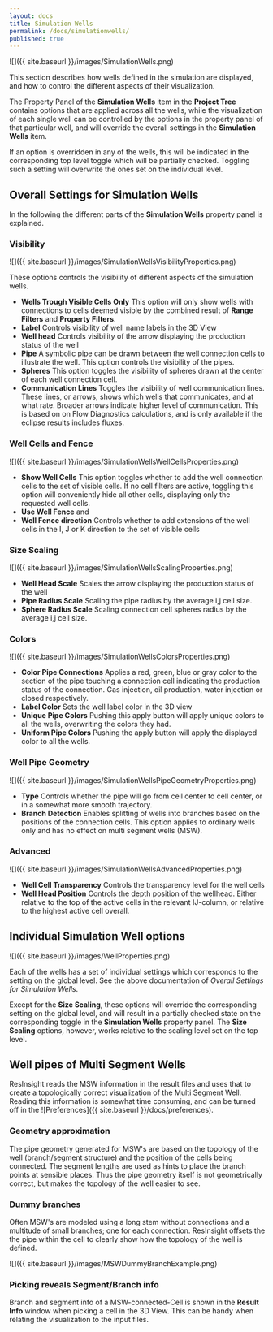 ```yaml
---
layout: docs
title: Simulation Wells
permalink: /docs/simulationwells/
published: true
---
```


![]({{ site.baseurl }}/images/SimulationWells.png)

This section describes how wells defined in the simulation are displayed, and how to control the different aspects of their visualization.
 
The Property Panel of the **Simulation Wells** item in the **Project Tree** contains options that are applied across all the wells, while the visualization of each single well can be controlled by the options in the property panel of that particular well, and will override the overall settings in the **Simulation Wells** item.

If an option is overridden in any of the wells, this will be indicated in the corresponding top level toggle which will be partially checked. Toggling such a setting will overwrite the ones set on the individual level. 

## Overall Settings for Simulation Wells

In the following the different parts of the **Simulation Wells** property panel is explained.

### Visibility

![]({{ site.baseurl }}/images/SimulationWellsVisibilityProperties.png)

These options controls the visibility of different aspects of the simulation wells.

- **Wells Trough Visible Cells Only** This option will only show wells with connections to cells deemed visible by the combined result of **Range Filters** and **Property Filters**.
- **Label** Controls visibility of well name labels in the 3D View
- **Well head** Controls visibility of the arrow displaying the production status of the well
- **Pipe** A symbolic pipe can be drawn between the well connection cells to illustrate the well. This option controls the visibility of the pipes.
- **Spheres** This option toggles the visibility of spheres drawn at the center of each well connection cell.
- **Communication Lines** Toggles the visibility of well communication lines. These lines, or arrows, shows which wells that communicates, and at what rate. Broader arrows indicate higher level of communication. This is based on on Flow Diagnostics calculations, and is only available if the eclipse results includes fluxes.  

### Well Cells and Fence

![]({{ site.baseurl }}/images/SimulationWellsWellCellsProperties.png)

- **Show Well Cells** This option toggles whether to add the well connection cells to the set of visible cells. If no cell filters are active, toggling this option will conveniently hide all other cells, displaying only the requested well cells.   
-  **Use Well Fence** and 
-  **Well Fence direction** Controls whether to add extensions of the well cells in the I, J or K direction to the set of visible cells

  
### Size Scaling

![]({{ site.baseurl }}/images/SimulationWellsScalingProperties.png)

- **Well Head Scale** Scales the arrow displaying the production status of the well
- **Pipe Radius Scale** Scaling the pipe radius by the average i,j cell size.
- **Sphere Radius Scale** Scaling connection cell spheres radius by the average i,j cell size.

### Colors

![]({{ site.baseurl }}/images/SimulationWellsColorsProperties.png)

- **Color Pipe Connections** Applies a red, green, blue or gray color to the section of the pipe touching a connection cell indicating the production status of the connection. Gas injection, oil production, water injection or closed respectively.  
- **Label Color** Sets the well label color in the 3D view
- **Unique Pipe Colors** Pushing this apply button will apply unique colors to all the wells, overwriting the colors they had.
- **Uniform Pipe Colors** Pushing the apply button will apply the displayed color to all the wells.

### Well Pipe Geometry

![]({{ site.baseurl }}/images/SimulationWellsPipeGeometryProperties.png)

- **Type** Controls whether the pipe will go from cell center to cell center, or in a somewhat more smooth trajectory.
- **Branch Detection** Enables splitting of wells into branches based on the positions of the connection cells.  This option applies to ordinary wells only and has no effect on multi segment wells (MSW).

### Advanced

![]({{ site.baseurl }}/images/SimulationWellsAdvancedProperties.png)

- **Well Cell Transparency** Controls the transparency level for the well cells
- **Well Head Position** Controls the depth position of the wellhead. Either relative to the top of the active cells in the relevant IJ-column, or relative to the highest active cell overall.  

## Individual Simulation Well options 

![]({{ site.baseurl }}/images/WellProperties.png)

Each of the wells has a set of individual settings which corresponds to the setting on the global level. See the above documentation of *Overall Settings for Simulation Wells*. 

Except for the **Size Scaling**, these options will override the corresponding setting on the global level, 
and will result in a partially checked state on the corresponding toggle in the **Simulation Wells** property panel. 
The **Size Scaling** options, however, works relative to the scaling level set on the top level.
		  	 
## Well pipes of Multi Segment Wells

ResInsight reads the MSW information in the result files and uses that to create a topologically correct visualization of the Multi Segment Well. Reading this information is somewhat time consuming, and can be turned off in the ![Preferences]({{ site.baseurl }}/docs/preferences).
 
### Geometry approximation
The pipe geometry generated for MSW's are based on the topology of the well (branch/segment structure) and the position of the cells being connected. The segment lengths are used as hints to place the branch points at sensible places. Thus the pipe geometry itself is not geometrically correct, but makes the topology of the well easier to see.

### Dummy branches
Often MSW's are modeled using a long stem without connections and a multitude of small branches; one for each connection. ResInsight offsets the the pipe within the cell to clearly show how the topology of the well is defined.

![]({{ site.baseurl }}/images/MSWDummyBranchExample.png)

### Picking reveals Segment/Branch info

Branch and segment info of a MSW-connected-Cell is shown in the **Result Info** window when picking a cell in the 3D View. This can be handy when relating the visualization to the input files.
